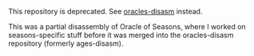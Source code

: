 This repository is deprecated. See
[oracles-disasm](https://github.com/drenn1/oracles-disasm) instead.

This was a partial disassembly of Oracle of Seasons, where I worked on seasons-specific
stuff before it was merged into the oracles-disasm repository (formerly ages-disasm).
